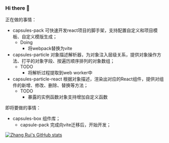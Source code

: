 ### Hi there 👋

正在做的事情：
- capsules-pack 可快速开发react项目的脚手架，支持配置自定义和项目模板、自定义模版生成；
  - Doing
    - 将webpack替换为vite
- capsules-particle 对象描述解析器，为对象注入层级关系，提供对象操作方法、打平的对象字段、按遍历顺序排列的对象数组；
  - TODO
    - 将解析过程提取到web worker中
- capsules-particle-react 根据对象描述，渲染出对应的React组件，提供对组件的新增、修改、删除、替换等方法；
  - TODO
    - 暴露的实例函数对象支持增加自定义函数  

即将要做的事情：
- capsules-box 组件库；
  - capsule-pack 完成向vite迁移后，开始开发； 

[![Zhang Rui's GitHub stats](https://github-readme-stats.vercel.app/api?username=zhangrui0517&show_icons=true&theme=radical)](https://github.com/anuraghazra/github-readme-stats)
